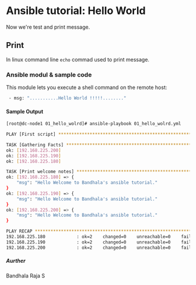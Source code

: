 # Ansible tutorial: Hello World

Now we're test and print message.

## Print 

In linux command line ` echo ` commad used to print message. 

### Ansible modul & sample code 

This module lets you execute a shell command on the remote host:

```bash
 - msg: "...........Hello World !!!!!........"
```


#### Sample Output

```bash
[root@dc-node1 01_hello_wolrd]# ansible-playbook 01_hello_wolrd.yml

PLAY [First script] **************************************************************************************************************************************************************

TASK [Gathering Facts] ***********************************************************************************************************************************************************
ok: [192.168.225.200]
ok: [192.168.225.190]
ok: [192.168.225.180]

TASK [Print welcome notes] *******************************************************************************************************************************************************
ok: [192.168.225.180] => {
    "msg": "Hello Welcome to Bandhala's ansible tutorial."
}
ok: [192.168.225.190] => {
    "msg": "Hello Welcome to Bandhala's ansible tutorial."
}
ok: [192.168.225.200] => {
    "msg": "Hello Welcome to Bandhala's ansible tutorial."
}

PLAY RECAP ***********************************************************************************************************************************************************************
192.168.225.180            : ok=2    changed=0    unreachable=0    failed=0    skipped=0    rescued=0    ignored=0
192.168.225.190            : ok=2    changed=0    unreachable=0    failed=0    skipped=0    rescued=0    ignored=0
192.168.225.200            : ok=2    changed=0    unreachable=0    failed=0    skipped=0    rescued=0    ignored=0

```

##### Aurther
  Bandhala Raja S
